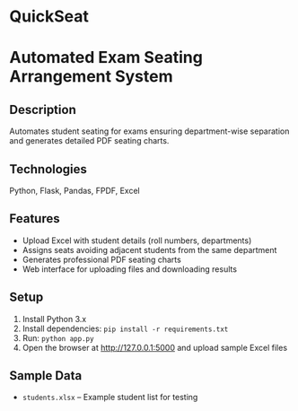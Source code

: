 # QuickSeat
# Automated Exam Seating Arrangement System

## Description
Automates student seating for exams ensuring department-wise separation and generates detailed PDF seating charts.

## Technologies
Python, Flask, Pandas, FPDF, Excel

## Features
- Upload Excel with student details (roll numbers, departments)
- Assigns seats avoiding adjacent students from the same department
- Generates professional PDF seating charts
- Web interface for uploading files and downloading results

## Setup
1. Install Python 3.x
2. Install dependencies: `pip install -r requirements.txt`
3. Run: `python app.py`
4. Open the browser at http://127.0.0.1:5000 and upload sample Excel files

## Sample Data
- `students.xlsx` – Example student list for testing
